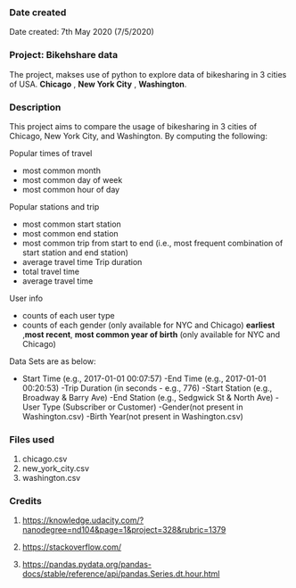 ### Date created
Date created: 7th May 2020
              (7/5/2020)

### Project: Bikehshare data
The project, makses use of python to explore data of bikesharing in 3 cities of USA. __Chicago__ , **New York City** , **Washington**.


### Description
This project aims to compare the usage of bikesharing in 3 cities of Chicago, New York City, and Washington. By computing the following:

Popular times of travel
* most common month
* most common day of week
* most common hour of day

Popular stations and trip
* most common start station
* most common end station
* most common trip from start to end (i.e., most frequent combination of start station and end station)
* average travel time
Trip duration
* total travel time
* average travel time

User info
* counts of each user type
* counts of each gender (only available for NYC and Chicago)
    __earliest__ ,**most recent**, **most common year of birth** (only available for NYC and Chicago)



Data Sets are as below:
* Start Time (e.g., 2017-01-01 00:07:57)
-End Time (e.g., 2017-01-01 00:20:53)
-Trip Duration (in seconds - e.g., 776)
-Start Station (e.g., Broadway & Barry Ave)
-End Station (e.g., Sedgwick St & North Ave)
-User Type (Subscriber or Customer)
-Gender(not present in Washington.csv)
-Birth Year(not present in Washington.csv)


### Files used
1. chicago.csv
2. new_york_city.csv
3. washington.csv


### Credits
1. https://knowledge.udacity.com/?nanodegree=nd104&page=1&project=328&rubric=1379

2. https://stackoverflow.com/

3. https://pandas.pydata.org/pandas-docs/stable/reference/api/pandas.Series.dt.hour.html
